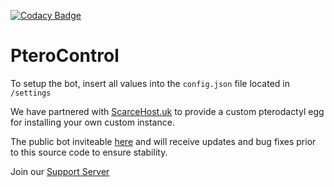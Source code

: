 [![Codacy Badge](https://app.codacy.com/project/badge/Grade/b4b5049124df4df691600ec234117dd0)](https://www.codacy.com/gh/GeckoBoy84/PteroControl/dashboard?utm_source=github.com&amp;utm_medium=referral&amp;utm_content=GeckoBoy84/PteroControl&amp;utm_campaign=Badge_Grade)

# PteroControl 

To setup the bot, insert all values into the `config.json` file located in `/settings`

We have partnered with [ScarceHost.uk](https://cp.scarcehost.uk) to provide a custom pterodactyl egg for installing your own custom instance.

The public bot inviteable [here](https://discord.gg/AMCTzrmRPY) and will receive updates and bug fixes prior to this source code to ensure stability.

Join our [Support Server](https://discord.gg/AMCTzrmRPY)
